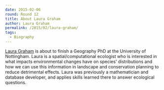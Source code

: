 ```yaml
---
date: 2015-02-06
round: Round 12
title: About Laura Graham
author: Laura Graham
permalink: /2015/02/laura-graham/
tags:
  - Biography
---
```

[Laura Graham](https://laurajgrahamresearch.wordpress.com/) is about to finish a Geography PhD at the University of Nottingham. Laura is a spatial/computational ecologist who is interested in what impacts environmental changes have on species' distributions and how we can use this information in landscape and conservation planning to reduce detrimental effects. Laura was previously a mathematician and database developer, and applies skills learned there to answer ecological questions.
